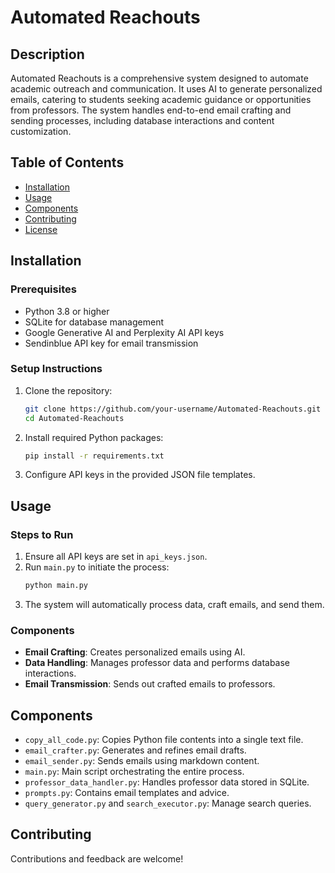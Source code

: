
# Automated Reachouts

## Description
Automated Reachouts is a comprehensive system designed to automate academic outreach and communication. It uses AI to generate personalized emails, catering to students seeking academic guidance or opportunities from professors. The system handles end-to-end email crafting and sending processes, including database interactions and content customization.

## Table of Contents
- [Installation](#installation)
- [Usage](#usage)
- [Components](#components)
- [Contributing](#contributing)
- [License](#license)

## Installation

### Prerequisites
- Python 3.8 or higher
- SQLite for database management
- Google Generative AI and Perplexity AI API keys
- Sendinblue API key for email transmission

### Setup Instructions
1. Clone the repository:
   ```bash
   git clone https://github.com/your-username/Automated-Reachouts.git
   cd Automated-Reachouts
   ```
2. Install required Python packages:
   ```bash
   pip install -r requirements.txt
   ```
3. Configure API keys in the provided JSON file templates.

## Usage

### Steps to Run
1. Ensure all API keys are set in `api_keys.json`.
2. Run `main.py` to initiate the process:
   ```bash
   python main.py
   ```
3. The system will automatically process data, craft emails, and send them.

### Components
- **Email Crafting**: Creates personalized emails using AI.
- **Data Handling**: Manages professor data and performs database interactions.
- **Email Transmission**: Sends out crafted emails to professors.

## Components

- `copy_all_code.py`: Copies Python file contents into a single text file.
- `email_crafter.py`: Generates and refines email drafts.
- `email_sender.py`: Sends emails using markdown content.
- `main.py`: Main script orchestrating the entire process.
- `professor_data_handler.py`: Handles professor data stored in SQLite.
- `prompts.py`: Contains email templates and advice.
- `query_generator.py` and `search_executor.py`: Manage search queries.

## Contributing
Contributions and feedback are welcome! 
